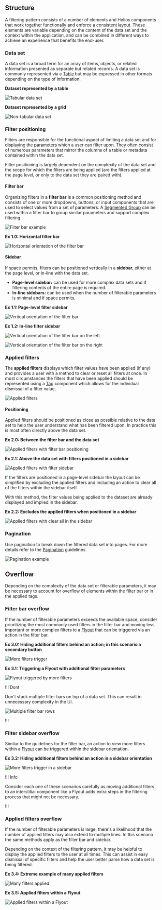 ## Structure

A filtering pattern consists of a number of elements and Helios components that work together functionally and enforce a consistent layout. These elements are variable depending on the content of the data set and the context within the application, and can be combined in different ways to achieve an experience that benefits the end-user.

### Data set

A data set is a broad term for an array of items, objects, or related information presented as separate but related records. A data set is commonly represented via a [Table](/components/table) but may be expressed in other formats depending on the type of information.

**Dataset represented by a table**

![Tabular data set](/assets/patterns/filter-patterns/example-data-set-tabular-data.png)

**Dataset represented by a grid**

![Non-tabular data set](/assets/patterns/filter-patterns/example-data-set-non-tabular-data.png)

### Filter positioning

Filters are responsible for the functional aspect of limiting a data set and for displaying the [parameters](/patterns/filter-patterns?tab=core%20concepts#parameter) which a user can filter upon. They often consist of numerous parameters that mirror the columns of a table or metadata contained within the data set.

Filter positioning is largely dependent on the complexity of the data set and the scope for which the filters are being applied (are the filters applied at the page level, or only to the data set they are paired with).

#### Filter bar

Organizing filters in a  **filter bar** is a common positioning method and consists of one or more dropdowns, buttons, or input components that are used to select values from a set of parameters. A [Segmented Group](/components/segmented-group) can be used within a filter bar to group similar parameters and support complex filtering.

![Filter bar example](/assets/patterns/filter-patterns/filter-bar-segmented-group.png)

**Ex 1.0: Horizontal filter bar**

![Horizontal orientation of the filter bar](/assets/patterns/filter-patterns/layout-filter-bar.png)

#### Sidebar

If space permits, filters can be positioned vertically in a **sidebar**, either at the page level, or in-line with the data set.

- **Page-level sidebar:** can be used for more complex data sets and if filtering contents of the entire page is required.
- **In-line sidebars:** can be used when the number of filterable parameters is minimal and if space permits.

**Ex 1.1: Page-level filter sidebar**

![Vertical orientation of the filter bar](/assets/patterns/filter-patterns/layout-sidebar-left-page-level.png)

**Ex 1.2: In-line filter sidebar**

![Vertical orientation of the filter bar on the left](/assets/patterns/filter-patterns/layout-sidebar-left-inline.png)

![Vertical orientation of the filter bar on the right](/assets/patterns/filter-patterns/layout-sidebar-right-inline.png)

### Applied filters

The **applied filters** displays which filter values have been applied (if any) and provides a user with a method to clear or reset all filters at once. In most circumstances the filters that have been applied should be represented using a [Tag](/components/tag) component which allows for the individual dismissal of a filter value.

![Applied filters](/assets/patterns/filter-patterns/applied-filters.png)

#### Positioning

Applied filters should be positioned as close as possible relative to the data set to help the user understand what has been filtered upon. In practice this is most often directly above the data set.

**Ex 2.0: Between the filter bar and the data set**

![Applied filters with filter bar positioning](/assets/patterns/filter-patterns/applied-filters-positioning-filter-bar.png)

**Ex 2.1: Above the data set with filters positioned in a sidebar**

![Applied filters with filter sidebar](/assets/patterns/filter-patterns/applied-filters-positioning-sidebar.png)

If the filters are positioned in a page-level sidebar the layout can be simplified by excluding the applied filters and including an action to clear all of the filters within the sidebar itself.

With this method, the filter values being applied to the dataset are already displayed and implied in the sidebar.

**Ex 2.2: Excludes the applied filters when positioned in a sidebar**

![Applied filters with clear all in the sidebar](/assets/patterns/filter-patterns/applied-filters-positioning-sidebar-clear-all.png)

### Pagination

Use pagination to break down the filtered data set into pages. For more details refer to the [Pagination](/components/pagination) guidelines.

![Pagination example](/assets/patterns/filter-patterns/pagination-layout.png)

## Overflow

Depending on the complexity of the data set or filterable parameters, it may be necessary to account for overflow of elements within the filter bar or in the applied tags.

### Filter bar overflow

If the number of filterable parameters exceeds the available space, consider prioritizing the most commonly used filters in the filter bar and moving less important or more complex filters to a [Flyout](/components/flyout) that can be triggered via an action in the filter bar.

**Ex 3.0: Hiding additional filters behind an action; in this scenario a secondary button**

![More filters trigger](/assets/patterns/filter-patterns/overflow-filter-bar.png)

**Ex 3.1: Triggering a Flyout with additional filter parameters**

![Flyout triggered by more filters](/assets/patterns/filter-patterns/overflow-filter-bar-flyout.png)

!!! Dont

Don't stack multiple filter bars on top of a data set. This can result in unnecessary complexity in the UI.

![Multiple filter bar rows](/assets/patterns/filter-patterns/overflow-filter-bar-multiple-rows.png)

!!!

### Filter sidebar overflow

Similar to the guidelines for the filter bar, an action to view more filters within a [Flyout](/components/flyout) can be triggered within the sidebar orientation.

**Ex 3.2: Hiding additional filters behind an action in a sidebar orientation**

![More filters trigger in a sidebar](/assets/patterns/filter-patterns/overflow-sidebar-more-filters.png)

!!! Info

Consider each one of these scenarios carefully as moving additional filters to an interstitial component like a Flyout adds extra steps in the filtering process that might not be necessary. 

!!!

### Applied filters overflow

If the number of filterable parameters is large, there's a likelihood that the number of applied filters may also extend to multiple lines. In this scenario the same methods apply as the filter bar and sidebar.

Depending on the context of the filtering pattern, it may be helpful to display the applied filters to the user at all times. This can assist in easy dismissal of specific filters and help the user better parse how a data set is being filtered.

**Ex 3.4: Extreme example of many applied filters**

![Many filters applied](/assets/patterns/filter-patterns/overflow-applied-filters.png)

**Ex 3.5: Applied filters within a Flyout**

![Applied filters within a Flyout](/assets/patterns/filter-patterns/overflow-applied-filters-flyout.png)


